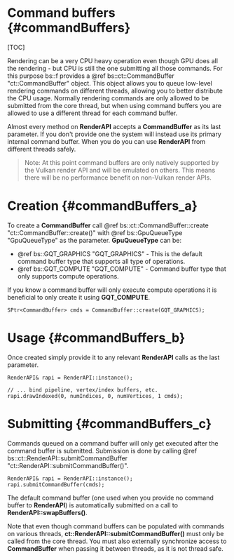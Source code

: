 Command buffers		{#commandBuffers}
===============
[TOC]

Rendering can be a very CPU heavy operation even though GPU does all the rendering - but CPU is still the one submitting all those commands. For this purpose bs::f provides a @ref bs::ct::CommandBuffer "ct::CommandBuffer" object. This object allows you to queue low-level rendering commands on different threads, allowing you to better distribute the CPU usage. Normally rendering commands are only allowed to be submitted from the core thread, but when using command buffers you are allowed to use a different thread for each command buffer.

Almost every method on **RenderAPI** accepts a **CommandBuffer** as its last parameter. If you don't provide one the system will instead use its primary internal command buffer. When you do you can use **RenderAPI** from different threads safely.

> Note: At this point command buffers are only natively supported by the Vulkan render API and will be emulated on others. This means there will be no performance benefit on non-Vulkan render APIs.

# Creation {#commandBuffers_a}
To create a **CommandBuffer** call @ref bs::ct::CommandBuffer::create "ct::CommandBuffer::create()" with @ref bs::GpuQueueType "GpuQueueType" as the parameter. **GpuQueueType** can be:
 - @ref bs::GQT_GRAPHICS "GQT_GRAPHICS" - This is the default command buffer type that supports all type of operations.
 - @ref bs::GQT_COMPUTE "GQT_COMPUTE" - Command buffer type that only supports compute operations.

If you know a command buffer will only execute compute operations it is beneficial to only create it using **GQT_COMPUTE**.

~~~~~~~~~~~~~{.cpp}
SPtr<CommandBuffer> cmds = CommandBuffer::create(GQT_GRAPHICS);
~~~~~~~~~~~~~

# Usage {#commandBuffers_b}
Once created simply provide it to any relevant **RenderAPI** calls as the last parameter.

~~~~~~~~~~~~~{.cpp}
RenderAPI& rapi = RenderAPI::instance();

// ... bind pipeline, vertex/index buffers, etc.
rapi.drawIndexed(0, numIndices, 0, numVertices, 1 cmds);
~~~~~~~~~~~~~

# Submitting {#commandBuffers_c}
Commands queued on a command buffer will only get executed after the command buffer is submitted. Submission is done by calling @ref bs::ct::RenderAPI::submitCommandBuffer "ct::RenderAPI::submitCommandBuffer()".

~~~~~~~~~~~~~{.cpp}
RenderAPI& rapi = RenderAPI::instance();
rapi.submitCommandBuffer(cmds);
~~~~~~~~~~~~~

The default command buffer (one used when you provide no command buffer to **RenderAPI**) is automatically submitted on a call to **RenderAPI::swapBuffers()**.

Note that even though command buffers can be populated with commands on various threads, **ct::RenderAPI::submitCommandBuffer()** must only be called from the core thread. You must also externally synchronize access to **CommandBuffer** when passing it between threads, as it is not thread safe.